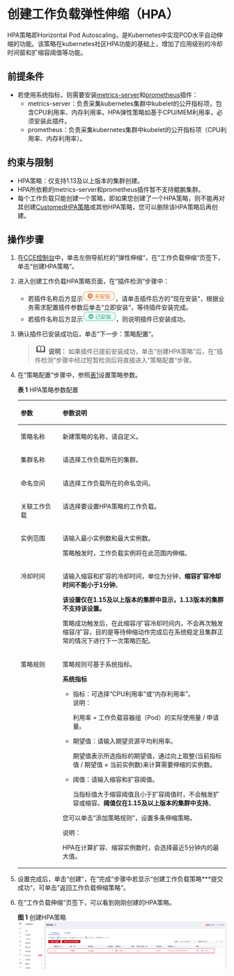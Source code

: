 # 创建工作负载弹性伸缩（HPA）<a name="cce_01_0208"></a>

HPA策略即Horizontal Pod Autoscaling，是Kubernetes中实现POD水平自动伸缩的功能。该策略在kubernetes社区HPA功能的基础上，增加了应用级别的冷却时间窗和扩缩容阈值等功能。

## 前提条件<a name="section194973810277"></a>

-   若使用系统指标，则需要安装[metrics-server](metrics-server.md)和[prometheus](prometheus.md)插件：
    -   metrics-server：负责采集kubernetes集群中kubelet的公开指标项，包含CPU利用率、内存利用率。HPA弹性策略如基于CPU/MEM利用率，必须安装此插件。
    -   prometheus：负责采集kubernetes集群中kubelet的公开指标项（CPU利用率、内存利用率）。


## 约束与限制<a name="section107429267459"></a>

-   HPA策略：仅支持1.13及以上版本的集群创建。
-   HPA所依赖的metrics-server和prometheus插件暂不支持鲲鹏集群。
-   每个工作负载只能创建一个策略，即如果您创建了一个HPA策略，则不能再对其创建[CustomedHPA策略](创建工作负载弹性伸缩（CustomedHPA）.md)或其他HPA策略，您可以删除该HPA策略后再创建。

## 操作步骤<a name="section12371183611583"></a>

1.  在[CCE控制台](https://console.huaweicloud.com/cce2.0/?utm_source=helpcenter)中，单击左侧导航栏的“弹性伸缩“，在“工作负载伸缩“页签下，单击“创建HPA策略“。
2.  进入创建工作负载HPA策略页面，在“插件检测“步骤中：
    -   若插件名称后方显示![](figures/zh-cn_image_0259716601.png)，请单击插件后方的“现在安装“，根据业务需求配置插件参数后单击“立即安装“，等待插件安装完成。
    -   若插件名称后方显示![](figures/zh-cn_image_0259714782.png)，则说明插件已安装成功。

3.  确认插件已安装成功后，单击“下一步：策略配置“。

    >![](public_sys-resources/icon-note.gif) **说明：** 
    >如果插件已提前安装成功，单击“创建HPA策略”后，在“插件检测“步骤中经过短暂检测后将直接进入“策略配置“步骤。

4.  在“策略配置“步骤中，参照[表1](#table8638121213265)设置策略参数。

    **表 1**  HPA策略参数配置

    <a name="table8638121213265"></a>
    <table><thead align="left"><tr id="row10638181262612"><th class="cellrowborder" valign="top" width="20.02%" id="mcps1.2.3.1.1"><p id="p1063821214265"><a name="p1063821214265"></a><a name="p1063821214265"></a>参数</p>
    </th>
    <th class="cellrowborder" valign="top" width="79.97999999999999%" id="mcps1.2.3.1.2"><p id="p1638181232617"><a name="p1638181232617"></a><a name="p1638181232617"></a>参数说明</p>
    </th>
    </tr>
    </thead>
    <tbody><tr id="row1922964644615"><td class="cellrowborder" valign="top" width="20.02%" headers="mcps1.2.3.1.1 "><p id="p9231104613468"><a name="p9231104613468"></a><a name="p9231104613468"></a>策略名称</p>
    </td>
    <td class="cellrowborder" valign="top" width="79.97999999999999%" headers="mcps1.2.3.1.2 "><p id="p285719544104"><a name="p285719544104"></a><a name="p285719544104"></a>新建策略的名称，请自定义。</p>
    </td>
    </tr>
    <tr id="row42961494311"><td class="cellrowborder" valign="top" width="20.02%" headers="mcps1.2.3.1.1 "><p id="p2714182116117"><a name="p2714182116117"></a><a name="p2714182116117"></a>集群名称</p>
    </td>
    <td class="cellrowborder" valign="top" width="79.97999999999999%" headers="mcps1.2.3.1.2 "><p id="p161283411302"><a name="p161283411302"></a><a name="p161283411302"></a>请选择工作负载所在的集群。</p>
    </td>
    </tr>
    <tr id="row12321131519262"><td class="cellrowborder" valign="top" width="20.02%" headers="mcps1.2.3.1.1 "><p id="p14322181522614"><a name="p14322181522614"></a><a name="p14322181522614"></a>命名空间</p>
    </td>
    <td class="cellrowborder" valign="top" width="79.97999999999999%" headers="mcps1.2.3.1.2 "><p id="p1950113815188"><a name="p1950113815188"></a><a name="p1950113815188"></a>请选择工作负载所在的命名空间。</p>
    </td>
    </tr>
    <tr id="row1063812126263"><td class="cellrowborder" valign="top" width="20.02%" headers="mcps1.2.3.1.1 "><p id="p15639812122620"><a name="p15639812122620"></a><a name="p15639812122620"></a>关联工作负载</p>
    </td>
    <td class="cellrowborder" valign="top" width="79.97999999999999%" headers="mcps1.2.3.1.2 "><p id="p1520317181911"><a name="p1520317181911"></a><a name="p1520317181911"></a>请选择要设置HPA策略的工作负载。</p>
    </td>
    </tr>
    <tr id="row6649879161231"><td class="cellrowborder" valign="top" width="20.02%" headers="mcps1.2.3.1.1 "><p id="p1769363161231"><a name="p1769363161231"></a><a name="p1769363161231"></a>实例范围</p>
    </td>
    <td class="cellrowborder" valign="top" width="79.97999999999999%" headers="mcps1.2.3.1.2 "><p id="p833113449476"><a name="p833113449476"></a><a name="p833113449476"></a>请输入最小实例数和最大实例数。</p>
    <p id="p9100682161231"><a name="p9100682161231"></a><a name="p9100682161231"></a>策略触发时，工作负载实例将在此范围内伸缩。</p>
    </td>
    </tr>
    <tr id="row22668444436"><td class="cellrowborder" valign="top" width="20.02%" headers="mcps1.2.3.1.1 "><p id="p426616448432"><a name="p426616448432"></a><a name="p426616448432"></a>冷却时间</p>
    </td>
    <td class="cellrowborder" valign="top" width="79.97999999999999%" headers="mcps1.2.3.1.2 "><p id="p1344913426116"><a name="p1344913426116"></a><a name="p1344913426116"></a>请输入缩容和扩容的冷却时间，单位为分钟，<strong id="b211841145615"><a name="b211841145615"></a><a name="b211841145615"></a>缩容扩容冷却时间不能小于1分钟</strong>。</p>
    <p id="p0735245104710"><a name="p0735245104710"></a><a name="p0735245104710"></a><strong id="b753810511926"><a name="b753810511926"></a><a name="b753810511926"></a>该设置仅在1.15及以上版本的集群中显示，1.13版本的集群不支持该设置。</strong></p>
    <p id="p142661744204313"><a name="p142661744204313"></a><a name="p142661744204313"></a>策略成功触发后，在此缩容/扩容冷却时间内，不会再次触发缩容/扩容，目的是等待伸缩动作完成后在系统稳定且集群正常的情况下进行下一次策略匹配。</p>
    </td>
    </tr>
    <tr id="row572593234714"><td class="cellrowborder" valign="top" width="20.02%" headers="mcps1.2.3.1.1 "><p id="p14725432104718"><a name="p14725432104718"></a><a name="p14725432104718"></a>策略规则</p>
    </td>
    <td class="cellrowborder" valign="top" width="79.97999999999999%" headers="mcps1.2.3.1.2 "><p id="p18192141410482"><a name="p18192141410482"></a><a name="p18192141410482"></a>策略规则可基于系统指标。</p>
    <p id="p1287715471508"><a name="p1287715471508"></a><a name="p1287715471508"></a><strong id="b18454121017616"><a name="b18454121017616"></a><a name="b18454121017616"></a>系统指标</strong></p>
    <a name="ul56611653205511"></a><a name="ul56611653205511"></a><ul id="ul56611653205511"><li>指标：可选择<span class="uicontrol" id="uicontrol17979142025717"><a name="uicontrol17979142025717"></a><a name="uicontrol17979142025717"></a>“CPU利用率”</span>或<span class="uicontrol" id="uicontrol48221818165719"><a name="uicontrol48221818165719"></a><a name="uicontrol48221818165719"></a>“内存利用率”</span>。<div class="note" id="note1751133503518"><a name="note1751133503518"></a><a name="note1751133503518"></a><span class="notetitle"> 说明： </span><div class="notebody"><p id="p12511735183515"><a name="p12511735183515"></a><a name="p12511735183515"></a>利用率 = 工作负载容器组（Pod）的实际使用量 / 申请量。</p>
    </div></div>
    </li><li>期望值：请输入期望资源平均利用率。<p id="p541111525356"><a name="p541111525356"></a><a name="p541111525356"></a>期望值表示所选指标的期望值，通过向上取整(当前指标值 / 期望值 × 当前实例数)来计算需要伸缩的实例数。</p>
    </li><li>阈值：请输入缩容和扩容阈值。<p id="p795694153617"><a name="p795694153617"></a><a name="p795694153617"></a>当指标值大于缩容阈值且小于扩容阈值时，不会触发扩容或缩容。<strong id="b5203123414405"><a name="b5203123414405"></a><a name="b5203123414405"></a>阈值仅在1.15及以上版本的集群中支持</strong>。</p>
    </li></ul>
    <p id="p162368519564"><a name="p162368519564"></a><a name="p162368519564"></a>您可以单击<span class="uicontrol" id="uicontrol14739184295617"><a name="uicontrol14739184295617"></a><a name="uicontrol14739184295617"></a>“添加策略规则”</span>，设置多条伸缩策略。</p>
    <div class="note" id="note766672912376"><a name="note766672912376"></a><a name="note766672912376"></a><span class="notetitle"> 说明： </span><div class="notebody"><p id="p4667729193716"><a name="p4667729193716"></a><a name="p4667729193716"></a>HPA在计算扩容、缩容实例数时，会选择最近5分钟内的最大值。</p>
    </div></div>
    </td>
    </tr>
    </tbody>
    </table>

5.  设置完成后，单击“创建“，在“完成“步骤中若显示“创建工作负载策略\*\*\*提交成功“，可单击“返回工作负载伸缩策略“。
6.  在“工作负载伸缩“页签下，可以看到刚刚创建的HPA策略。

    **图 1**  创建HPA策略<a name="fig196162491011"></a>  
    ![](figures/创建HPA策略.png "创建HPA策略")


